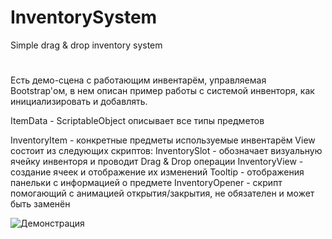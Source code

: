 # InventorySystem
Simple drag &amp; drop inventory system
#
Есть демо-сцена с работающим инвентарём, управляемая Bootstrap'ом, в нем описан пример работы с системой инвенторя, как инициализировать и добавлять.

ItemData - ScriptableObject описывает все типы предметов

InventoryItem - конкретные предметы используемые инвентарём
View состоит из следующих скриптов:
InventorySlot - обозначает визуальную ячейку инвенторя и проводит Drag & Drop операции
InventoryView - создание ячеек и отображение их изменений
Tooltip - отображения панельки с информацией о предмете
InventoryOpener - скрипт помогающий с анимацией открытия/закрытия, не обязателен и может быть заменён

![Демонстрация](Assets/Recordings/example.gif)
